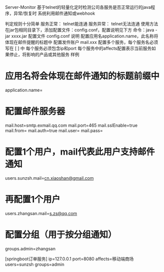 Server-Monitor
基于telnet的轻量化定时检测公司各服务是否正常运行的java程序，异常/恢复时 系统利用邮件通知或webhook

判定规则十分简单
服务正常： telnet能连通
服务异常： telnet无法连通
使用方法
在jar包相同目录下，添加配置文件：config.conf，配置说明见下方
命令：java -jar xxxx.jar
配置文件 config.conf 说明
配置应用名application.name，此名称将体现在邮件提醒的标题中
配置发件账户 mail.xxx
配置多个服务，每个服务名必须写在 [ ] 中
每个服务必须包含ip和port
每个服务中的affects配置表示当前服务如果停止，将影响的产品或其他服务
样例

# 应用名将会体现在邮件通知的标题前缀中
application.name=

# 配置邮件服务器
mail.host=smtp.exmail.qq.com
mail.port=465
mail.sslEnable=true
mail.from=
mail.auth=true
mail.user=
mail.pass=

# 配置1个用户，mail代表此用户支持邮件通知
users.sunzsh.mail=cn.xiaoshan@gmail.com


# 再配置1个用户
users.zhangsan.mail=s.zs@qq.com

# 配置分组（用于按分组通知）
groups.admin=zhangsan

[springboot订单服务]
ip=127.0.0.1
port=8080
affects=移动端商场
users=sunzsh
groups=admin


